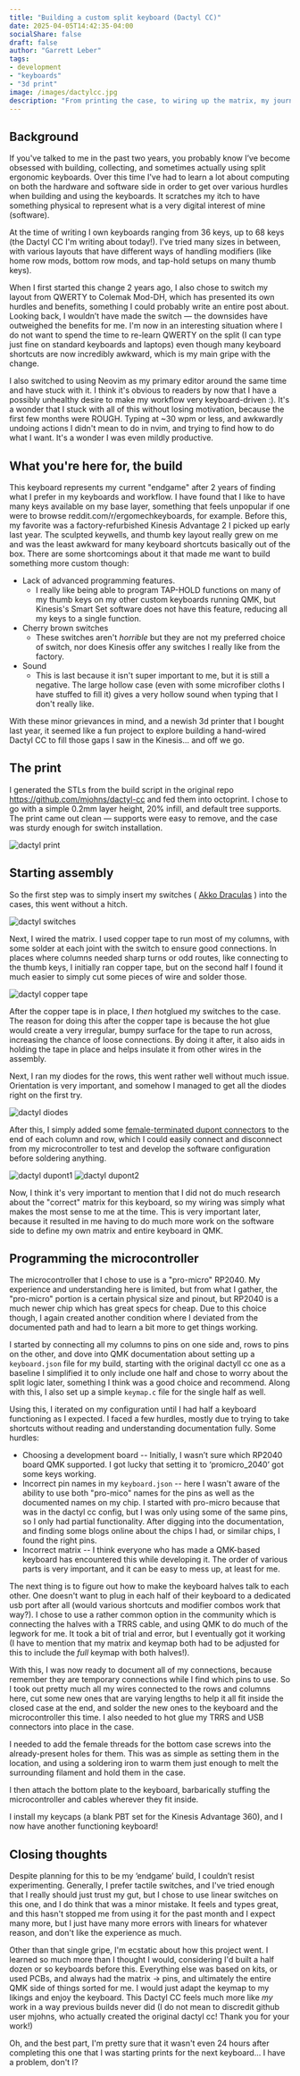 ```yaml
---
title: "Building a custom split keyboard (Dactyl CC)"
date: 2025-04-05T14:42:35-04:00
socialShare: false
draft: false
author: "Garrett Leber"
tags:
- development
- "keyboards"
- "3d print"
image: /images/dactylcc.jpg
description: "From printing the case, to wiring up the matrix, my journey building a Dactyl CC to pair with my Kinesis Advantage 2 for daily use."
---
```


## Background

If you've talked to me in the past two years, you probably know I’ve become obsessed with building, collecting, and sometimes actually using split ergonomic keyboards. Over this time I've had to learn a lot about computing on both the hardware and software side in order to get over various hurdles when building and using the keyboards. It scratches my itch to have something physical to represent what is a very digital interest of mine (software).

At the time of writing I own keyboards ranging from 36 keys, up to 68 keys (the Dactyl CC I'm writing about today!). I've tried many sizes in between, with various layouts that have different ways of handling modifiers (like home row mods, bottom row mods, and tap-hold setups on many thumb keys).

When I first started this change 2 years ago, I also chose to switch my layout from QWERTY to Colemak Mod-DH, which has presented its own hurdles and benefits, something I could probably write an entire post about. Looking back, I wouldn’t have made the switch — the downsides have outweighed the benefits for me. I'm now in an interesting situation where I do not want to spend the time to re-learn QWERTY on the split (I can type just fine on standard keyboards and laptops) even though many keyboard shortcuts are now incredibly awkward, which is my main gripe with the change.

I also switched to using Neovim as my primary editor around the same time and have stuck with it. I think it's obvious to readers by now that I have a possibly unhealthy desire to make my workflow very keyboard-driven :). It's a wonder that I stuck with all of this without losing motivation, because the first few months were ROUGH. Typing at ~30 wpm or less, and awkwardly undoing actions I didn't mean to do in nvim, and trying to find how to do what I want. It's a wonder I was even mildly productive.

## What you're here for, the build

This keyboard represents my current "endgame" after 2 years of finding what I prefer in my keyboards and workflow. I have found that I like to have many keys available on my base layer, something that feels unpopular if one were to browse reddit.com/r/ergomechkeyboards, for example. Before this, my favorite was a factory-refurbished Kinesis Advantage 2 I picked up early last year. The sculpted keywells, and thumb key layout really grew on me and was the least awkward for many keyboard shortcuts basically out of the box. There are some shortcomings about it that made me want to build something more custom though:

* Lack of advanced programming features.
    * I really like being able to program TAP-HOLD functions on many of my thumb keys on my other custom keyboards running QMK, but Kinesis's Smart Set software does not have this feature, reducing all my keys to a single function.
* Cherry brown switches
    * These switches aren't _horrible_ but they are not my preferred choice of switch, nor does Kinesis offer any switches I really like from the factory.
* Sound
    * This is last because it isn't super important to me, but it is still a negative. The large hollow case (even with some microfiber cloths I have stuffed to fill it) gives a very hollow sound when typing that I don't really like.

With these minor grievances in mind, and a newish 3d printer that I bought last year, it seemed like a fun project to explore building a hand-wired Dactyl CC to fill those gaps I saw in the Kinesis... and off we go.

## The print

I generated the STLs from the build script in the original repo https://github.com/mjohns/dactyl-cc and fed them into octoprint. I chose to go with a simple 0.2mm layer height, 20% infill, and default tree supports. The print came out clean — supports were easy to remove, and the case was sturdy enough for switch installation.

![dactyl print](/images/dactyl_print.jpg)

## Starting assembly

So the first step was to simply insert my switches ( [Akko Draculas](https://en.akkogear.com/product/akko-dracula-switch/) ) into the cases, this went without a hitch.

![dactyl switches](/images/dactyl_switches.jpg)

Next, I wired the matrix. I used copper tape to run most of my columns, with some solder at each joint with the switch to ensure good connections. In places where columns needed sharp turns or odd routes, like connecting to the thumb keys, I initially ran copper tape, but on the second half I found it much easier to simply cut some pieces of wire and solder those.

![dactyl copper tape](/images/dactyl_coppertape.jpg)

After the copper tape is in place, I _then_ hotglued my switches to the case. The reason for doing this after the copper tape is because the hot glue would create a very irregular, bumpy surface for the tape to run across, increasing the chance of loose connections. By doing it after, it also aids in holding the tape in place and helps insulate it from other wires in the assembly.

Next, I ran my diodes for the rows, this went rather well without much issue. Orientation is very important, and somehow I managed to get all the diodes right on the first try.

![dactyl diodes](/images/dactyl_diodes.jpg)

After this, I simply added some [female-terminated dupont connectors](https://en.akkogear.com/product/akko-dracula-switch/) to the end of each column and row, which I could easily connect and disconnect from my microcontroller to test and develop the software configuration before soldering anything.

![dactyl dupont1](/images/dactyl_dupont1.jpg)
![dactyl dupont2](/images/dactyl_dupont2.jpg)

Now, I think it's very important to mention that I did not do much research about the "correct" matrix for this keyboard, so my wiring was simply what makes the most sense to me at the time. This is very important later, because it resulted in me having to do much more work on the software side to define my own matrix and entire keyboard in QMK.

## Programming the microcontroller

The microcontroller that I chose to use is a "pro-micro" RP2040. My experience and understanding here is limited, but from what I gather, the "pro-micro" portion is a certain physical size and pinout, but RP2040 is a much newer chip which has great specs for cheap. Due to this choice though, I again created another condition where I deviated from the documented path and had to learn a bit more to get things working.

I started by connecting all my columns to pins on one side and, rows to pins on the other, and dove into QMK documentation about setting up a `keyboard.json` file for my build, starting with the original dactyll cc one as a baseline I simplified it to only include one half and chose to worry about the split logic later, something I think was a good choice and recommend. Along with this, I also set up a simple `keymap.c` file for the single half as well.

Using this, I iterated on my configuration until I had half a keyboard functioning as I expected. I faced a few hurdles, mostly due to trying to take shortcuts without reading and understanding documentation fully. Some hurdles:

* Choosing a development board -- Initially, I wasn’t sure which RP2040 board QMK supported. I got lucky that setting it to ‘promicro_2040’ got some keys working.
* Incorrect pin names in my `keyboard.json` -- here I wasn't aware of the ability to use both "pro-mico" names for the pins as well as the documented names on my chip. I started with pro-micro because that was in the dactyl cc config, but I was only using some of the same pins, so I only had partial functionality. After digging into the documentation, and finding some blogs online about the chips I had, or similar chips, I found the right pins.
* Incorrect matrix -- I think everyone who has made a QMK-based keyboard has encountered this while developing it. The order of various parts is very important, and it can be easy to mess up, at least for me.

The next thing is to figure out how to make the keyboard halves talk to each other. One doesn't want to plug in each half of their keyboard to a dedicated usb port after all (would various shortcuts and modifier combos work that way?). I chose to use a rather common option in the community which is connecting the halves with a TRRS cable, and using QMK to do much of the legwork for me. It took a bit of trial and error, but I eventually got it working (I have to mention that my matrix and keymap both had to be adjusted for this to include the _full_ keymap with both halves!).

With this, I was now ready to document all of my connections, because remember they are temporary connections while I find which pins to use. So I took out pretty much all my wires connected to the rows and columns here, cut some new ones that are varying lengths to help it all fit inside the closed case at the end, and solder the new ones to the keyboard and the microcontroller this time. I also needed to hot glue my TRRS and USB connectors into place in the case.

I needed to add the female threads for the bottom case screws into the already-present holes for them. This was as simple as setting them in the location, and using a soldering iron to warm them just enough to melt the surrounding filament and hold them in the case.

I then attach the bottom plate to the keyboard, barbarically stuffing the microcontroller and cables wherever they fit inside.

I install my keycaps (a blank PBT set for the Kinesis Advantage 360), and I now have another functioning keyboard!

## Closing thoughts

Despite planning for this to be my ‘endgame’ build, I couldn’t resist experimenting. Generally, I prefer tactile switches, and I've tried enough that I really should just trust my gut, but I chose to use linear switches on this one, and I do think that was a minor mistake. It feels and types great, and this hasn't stopped me from using it for the past month and I expect many more, but I just have many more errors with linears for whatever reason, and don't like the experience as much.

Other than that single gripe, I'm ecstatic about how this project went. I learned so much more than I thought I would, considering I'd built a half dozen or so keyboards before this. Everything else was based on kits, or used PCBs, and always had the matrix -> pins, and ultimately the entire QMK side of things sorted for me. I would just adapt the keymap to my likings and enjoy the keyboard. This Dactyl CC feels much more like _my_ work in a way previous builds never did (I do not mean to discredit github user mjohns, who actually created the original dactyl cc! Thank you for your work!)

Oh, and the best part, I'm pretty sure that it wasn't even 24 hours after completing this one that I was starting prints for the next keyboard... I have a problem, don't I?
